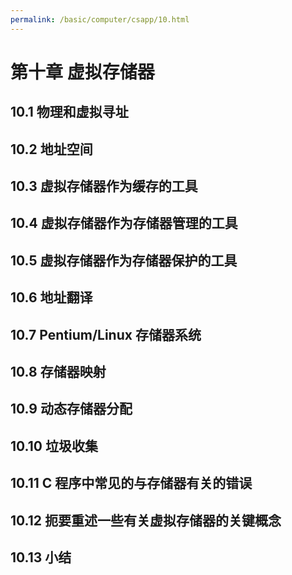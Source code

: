 ```yaml
---
permalink: /basic/computer/csapp/10.html
---
```


# 第十章 虚拟存储器

## 10.1 物理和虚拟寻址

## 10.2 地址空间

## 10.3 虚拟存储器作为缓存的工具

## 10.4 虚拟存储器作为存储器管理的工具

## 10.5 虚拟存储器作为存储器保护的工具

## 10.6 地址翻译

## 10.7 Pentium/Linux 存储器系统

## 10.8 存储器映射

## 10.9 动态存储器分配

## 10.10 垃圾收集

## 10.11  C 程序中常见的与存储器有关的错误

## 10.12 扼要重述一些有关虚拟存储器的关键概念

## 10.13 小结
